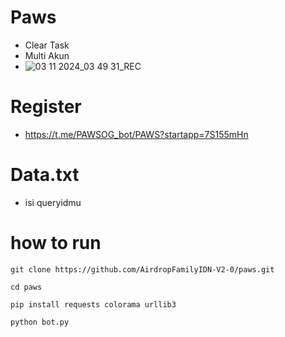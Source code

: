 # Paws
- Clear Task
- Multi Akun
- ![03 11 2024_03 49 31_REC](https://github.com/user-attachments/assets/9885fbf6-e1b1-406d-8d5e-4d70a1a5b2ab)

# Register
- https://t.me/PAWSOG_bot/PAWS?startapp=7S155mHn

# Data.txt
- isi queryidmu

# how to run
```
git clone https://github.com/AirdropFamilyIDN-V2-0/paws.git
```
```
cd paws
```
```
pip install requests colorama urllib3
```
```
python bot.py
```
